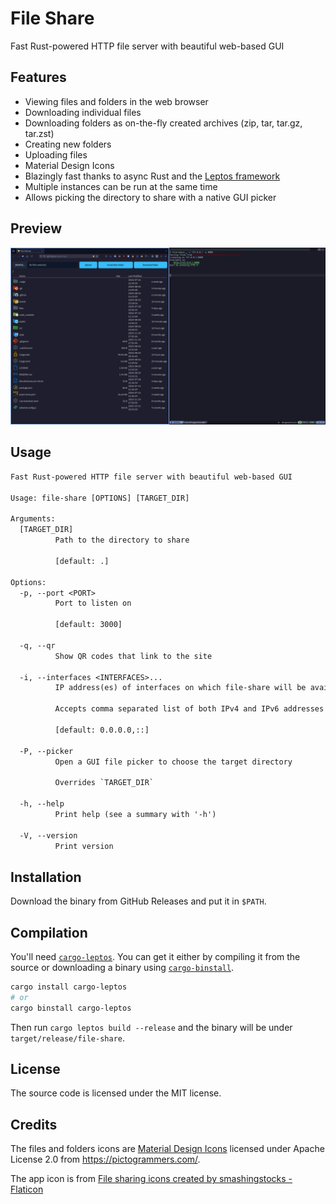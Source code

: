 # File Share

Fast Rust-powered HTTP file server with beautiful web-based GUI

## Features

- Viewing files and folders in the web browser
- Downloading individual files
- Downloading folders as on-the-fly created archives (zip, tar, tar.gz, tar.zst)
- Creating new folders
- Uploading files
- Material Design Icons
- Blazingly fast thanks to async Rust and the [Leptos framework](https://leptos.dev/)
- Multiple instances can be run at the same time
- Allows picking the directory to share with a native GUI picker

## Preview

![Screenshot](.github/assets/screenshot.png)

## Usage

```txt
Fast Rust-powered HTTP file server with beautiful web-based GUI

Usage: file-share [OPTIONS] [TARGET_DIR]

Arguments:
  [TARGET_DIR]
          Path to the directory to share
          
          [default: .]

Options:
  -p, --port <PORT>
          Port to listen on
          
          [default: 3000]

  -q, --qr
          Show QR codes that link to the site

  -i, --interfaces <INTERFACES>...
          IP address(es) of interfaces on which file-share will be available
          
          Accepts comma separated list of both IPv4 and IPv6 addresses
          
          [default: 0.0.0.0,::]

  -P, --picker
          Open a GUI file picker to choose the target directory
          
          Overrides `TARGET_DIR`

  -h, --help
          Print help (see a summary with '-h')

  -V, --version
          Print version
```

## Installation

Download the binary from GitHub Releases and put it in `$PATH`.

## Compilation

You'll need [`cargo-leptos`](https://github.com/leptos-rs/cargo-leptos). You can
get it either by compiling it from the source or downloading a binary using
[`cargo-binstall`](https://github.com/cargo-bins/cargo-binstall).

```sh
cargo install cargo-leptos
# or
cargo binstall cargo-leptos
```

Then run `cargo leptos build --release` and the binary will be under `target/release/file-share`.

## License

The source code is licensed under the MIT license.

## Credits

The files and folders icons are [Material Design Icons](https://pictogrammers.com/library/mdi)
licensed under Apache License 2.0 from <https://pictogrammers.com/>.

The app icon is from
[File sharing icons created by smashingstocks - Flaticon](https://www.flaticon.com/free-icons/file-sharing "file sharing icons")
